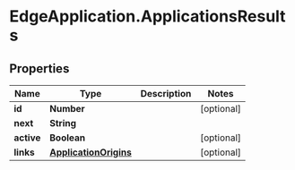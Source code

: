 # EdgeApplication.ApplicationsResults

## Properties

Name | Type | Description | Notes
------------ | ------------- | ------------- | -------------
**id** | **Number** |  | [optional] 
**next** | **String** |  | 
**active** | **Boolean** |  | [optional] 
**links** | [**ApplicationOrigins**](ApplicationOrigins.md) |  | [optional] 



